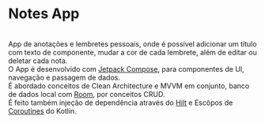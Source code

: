 # Notes App
<br>App de anotações e lembretes pessoais, onde é possível adicionar um título com texto de componente, mudar a cor de cada lembrete, além de editar ou deletar cada nota.
<br>O App é desenvolvido com [Jetpack Compose](https://developer.android.com/jetpack/compose?gclid=Cj0KCQiAjc2QBhDgARIsAMc3SqTYARdVHuvelbQNF7urntfb8whp3pIteUTtx-hDggTKElvKysOKixwaAqmGEALw_wcB&gclsrc=aw.ds&authuser=1), para componentes de UI, navegação e passagem de dados.
<br>É abordado conceitos de Clean Architecture e MVVM em conjunto, banco de dados local com [Room](https://developer.android.com/jetpack/androidx/releases/room?gclid=CjwKCAiAsNKQBhAPEiwAB-I5zRcrumgNq1Wbg1BQu_gV_58gdtrF3miLd3w5uZTebjXVkxJ9yIZuJRoC_9oQAvD_BwE&gclsrc=aw.ds&authuser=1), por conceitos CRUD.
<br>É feito também injeção de dependência através do [Hilt](https://developer.android.com/training/dependency-injection/hilt-android?hl=pt-br) e Escôpos de [Coroutines](https://developer.android.com/topic/libraries/architecture/coroutines?hl=pt-br) do Kotlin.
